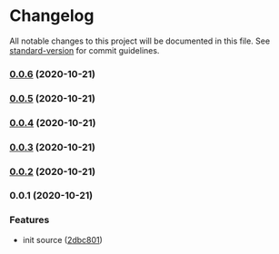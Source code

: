 # Changelog

All notable changes to this project will be documented in this file. See [standard-version](https://github.com/conventional-changelog/standard-version) for commit guidelines.

### [0.0.6](https://github.com/organization-name/test/compare/v0.0.5...v0.0.6) (2020-10-21)

### [0.0.5](https://github.com/organization-name/test/compare/v0.0.4...v0.0.5) (2020-10-21)

### [0.0.4](https://github.com/organization-name/test/compare/v0.0.3...v0.0.4) (2020-10-21)

### [0.0.3](https://github.com/organization-name/test/compare/v0.0.2...v0.0.3) (2020-10-21)

### [0.0.2](https://github.com/organization-name/test/compare/v0.0.1...v0.0.2) (2020-10-21)

### 0.0.1 (2020-10-21)


### Features

* init source ([2dbc801](https://github.com/organization-name/test/commit/2dbc8013e1df085bbf77c10a3b96a124e25c8283))
